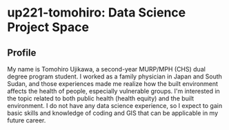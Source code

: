# up221-tomohiro: Data Science Project Space
## Profile
My name is Tomohiro Ujikawa, a second-year MURP/MPH (CHS) dual degree program student. I worked as a family physician in Japan and South Sudan, and those experiences made me realize how the built environment affects the health of people, especially vulnerable groups. I'm interested in the topic related to both public health (health equity) and the built environment. I do not have any data science experience, so I expect to gain basic skills and knowledge of coding and GIS that can be applicable in my future career.
